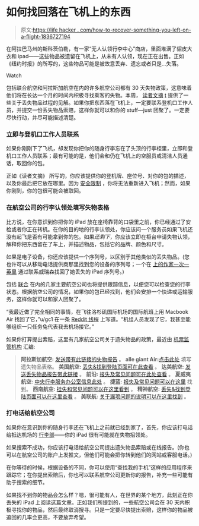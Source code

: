 # 如何找回落在飞机上的东西

> 原文:[https://life hacker . com/how-to-recover-something-you-left-on-a-flight-1836727194](https://lifehacker.com/how-to-recover-something-you-left-on-a-flight-1836727194)

在阿拉巴马州的斯科茨伯勒，有一家“无人认领行李中心”商店，里面堆满了貂皮大衣和 ipad——这些物品被遗留在飞机上，从未有人认领，现在正在出售。正如《纽约时报》的所写的，这些物品可能是被故意丢弃、遗忘或者只是...失落。

Watch

包括联合航空和阿拉斯加航空在内的许多航空公司都有 30 天失物政策，这意味着他们将在长达一个月的时间内积极寻找乘客的失物。本周， [读者文摘](https://www.rd.com/advice/what-do-if-leave-something-on-plane/) [t](https://www.rd.com/advice/what-do-if-leave-something-on-plane/) 提供了一些关于丢失物品过程的见解。如果你把东西落在飞机上，一定要联系登机口工作人员，并提交一份丢失物品索赔，这样你就可以和你的 stuff⁠—just 团聚了。一定要尽快行动，并尽可能描述清楚。

### 立即与登机口工作人员联系

如果你刚刚下了飞机，却发现你把你的随身行李忘在了头顶的行李柜里，立即和登机口工作人员联系；最有可能的是，他们会和仍在飞机上的空服员或清洁人员通话，取回你的包。

正如《读者文摘》 所写的，你应该提供你的登机牌、座位号、对你的包的描述，以及你最后把它放在哪里。因为 [安全限制](https://www.airfarewatchdog.com/blog/4152217/leave-something-on-the-airplane-heres-how-to-get-it-back/) ，你将无法重新进入飞机；然而，如果你刚到，你的包很可能会被取回。

### 在航空公司的行李认领处填写失物表格

比方说，在你意识到你把你的 iPad 放在座椅靠背的口袋里之前，你已经通过了安检或者你正在转机。在你的目的地的行李认领处，你应该问一个服务员如果飞机还没有起飞是否有可能拿到你的包。如果*还剩下*，你应该立即在柜台申请失物认领，解释你把东西留在了车上，并描述物品，包括它的品牌、颜色和尺寸。

如果是电子设备，你还应该提供一个序列号，以区别于其他类似的丢失物品。(您也许可以从移动电话提供商那里找到您的设备的序列号；一个在 [上的作家一次一英里](https://onemileatatime.com/delta-lost-items-department/) 通过联系威瑞森找回了她丢失的 iPad 序列号。)

包括 [联合](https://www.united.com/ual/en/us/fly/travel/baggage/lost-onboard.html) 在内的几家主要航空公司也将提供跟踪信息，以便您可以检查您的行李状态。根据航空公司的情况，如果你的包已经找到，他们会安排一个快递或运输服务，这样你就可以和家人团聚了。

“我最近做了完全相同的事情，在飞往洛杉矶国际机场的国际航班上用 Macbook Air 找回了它，”u/gc1 在一条 [Reddit 线程](https://www.reddit.com/r/RBI/comments/6k17q4/left_my_laptop_on_planeis_there_any_chance_ill/) 上写道。“机组人员发现了它，我甚至能够组织一只任务兔代表我去机场接它。”

如果你打算提出索赔，这里有几家航空公司关于遗失物品的政策，最近由 [机票监管机构](https://www.airfarewatchdog.com/blog/4152217/leave-something-on-the-airplane-heres-how-to-get-it-back/) 汇编:

> **阿拉斯加航空:** [发送带有此链接的失物报告](https://www.alaskaair.com/content/travel-info/baggage/lost-and-found) 。
> **alle giant Air:**[点击此处](https://www.chargerback.com/ReportLostItemCBEmbed.asp?CustomerID=2621) 填写遗失物品表格。
> **美国航空:** [丢失&找到登陆页面可在此查看](https://www.aa.com/i18n/customer-service/contact-american/lost-and-found.jsp) 。
> **达美航空:** [发送丢失物品报告带此链接](https://live.nettracer.aero/delta-paxview/lostandfound/landing.do) 。
> **前沿:** [报失及常见问题可在此处查看](https://live.nettracer.aero/frontier-paxview/lostandfound/landing.do) 。
> **夏威夷航空:** [中央行李服务办公室信息此处](http://hawaiianair.custhelp.com/app/answers/detail/a_id/2216) 。
> **捷蓝:** [报失及常见问题可以在这里](http://help.jetblue.com/SRVS/CGI-BIN/webisapi.dll?New,Kb=askBlue,case=obj(3068)) 找到。
> **西南航空:** [挂失和常见问题可以在这里看到](https://live.nettracer.aero/southwest-paxview/lostandfound/landing.do) 。
> **精神航空:** [丢失&找到登陆页面可以在这里查看](https://customersupport.spirit.com/hc/en-us/articles/202096606-How-can-I-find-something-that-I-left-behind-either-onboard-or-in-the-gate-area-) 。
> **美联航:** [关于漏项问题的说明可以在这里找到](https://www.united.com/web/en-us/content/travel/baggage/delayed.aspx) 。

### 打电话给航空公司

如果你在意识到你的随身行李还在飞机上之前就已经到家了，首先，你应该打电话给抵达机场的 [行李部](https://www.airfarewatchdog.com/blog/4152217/leave-something-on-the-airplane-heres-how-to-get-it-back/)——你的 iPad 很有可能就在失物招领处。

如果搜索不成功，你应该打电话给航空公司提出遗失物品索赔或在线报告。(你也可以在航空公司的账户上发推文，但他们可能会把你转到他们的网站或客服电话。)

在你等待的时候，根据设备的不同，你可以使用“查找我的手机”这样的应用程序来跟踪它；在你提出索赔后，你也可以联系航空公司更新你的报告，补充一些可能有助于搜索的细节。

如果找不到你的物品会怎么样？嗯，很可能有人，在世界的某个地方，此刻正在你丢失的 iPad 上阅读这篇文章。正如我们所提到的，一些航空公司会在 30 天内积极寻找你的物品，然后最终取消搜寻。只是一定要尽快提出索赔，这样你的物品被追回的几率会更高，不要放弃希望。